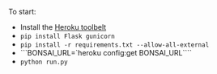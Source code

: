 To start:
* Install the [Heroku toolbelt](https://toolbelt.heroku.com/)
* `pip install Flask gunicorn`
* `pip install -r requirements.txt --allow-all-external`
* ```BONSAI_URL=`heroku config:get BONSAI_URL````
* `python run.py`
